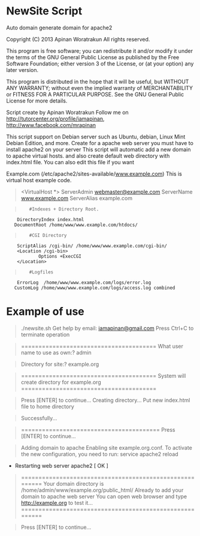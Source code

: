 NewSite Script
====================================================
Auto domain generate domain for apache2


  Copyright (C) 2013 Apinan Woratrakun All rights reserved.

  This program is free software; you can redistribute it and/or modify
  it under the terms of the GNU General Public License as published by
  the Free Software Foundation; either version 3 of the License, or
  (at your option) any later version.

  This program is distributed in the hope that it will be useful,
  but WITHOUT ANY WARRANTY; without even the implied warranty of
  MERCHANTABILITY or FITNESS FOR A PARTICULAR PURPOSE.  See the
  GNU General Public License for more details.

 Script create by Apinan Woratrakun
 Follow me on http://tutorcenter.org/profile/iamapinan, http://www.facebook.com/mrapinan

 This script support on Debian server such as Ubuntu, debian, Linux Mint Debian Edition, and more.
 Create for a apache web server you must have to install apache2 on your server
 This script will automatic add a new domain to apache virtual hosts.
 and also create default web directory with index.html file.
 You can also edit this file if you want

 Example.com (/etc/apache2/sites-available/www.example.com)
 This is virtual host example code.

> <VirtualHost *>
        ServerAdmin webmaster@example.com
        ServerName  www.example.com
        ServerAlias example.com

>        #Indexes + Directory Root.
        DirectoryIndex index.html
       DocumentRoot /home/www/www.example.com/htdocs/

>        #CGI Directory
        ScriptAlias /cgi-bin/ /home/www/www.example.com/cgi-bin/
        <Location /cgi-bin>
                Options +ExecCGI
        </Location>


>        #Logfiles
        ErrorLog  /home/www/www.example.com/logs/error.log
       CustomLog /home/www/www.example.com/logs/access.log combined
 </VirtualHost>

Example of use
===========================
> ./newsite.sh
 Get help by email: iamapinan@gmail.com
 Press Ctrl+C to terminate operation

> =======================================
> What user name to use as own:?
> admin

> Directory for site:?
 example.org

> =======================================
System will create directory for example.org
=======================================

> Press [ENTER] to continue...
Creating directory...
Put new index.html file to home directory

> Successfully...

> ========================================
Press [ENTER] to continue...

> Adding domain to apache
Enabling site example.org.conf.
To activate the new configuration, you need to run:
  service apache2 reload
 * Restarting web server apache2                                                 [ OK ]

> ========================================================
Your domain directory is /home/admin/www/example.org/public_html/
Already to add your domain to apache web server
You can open web browser and type http://example.org to test it...
========================================================

> Press [ENTER] to continue...


